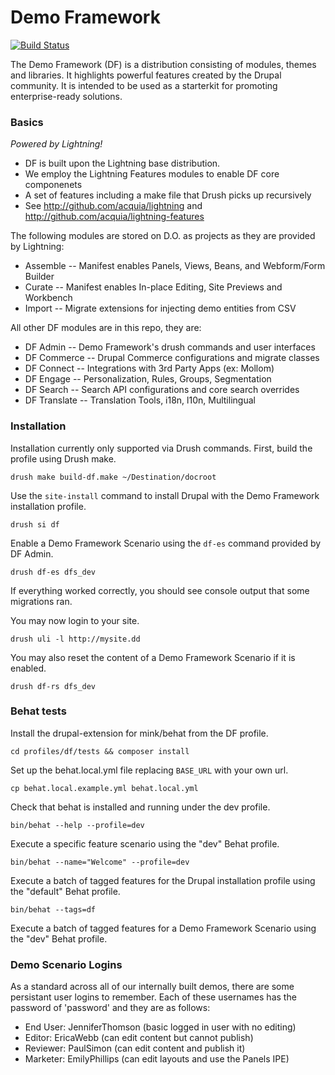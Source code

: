 # Demo Framework
[![Build Status](https://magnum.travis-ci.com/acquia/demo_framework.svg?token=fkKCDWeX7fUCfybPUjJb&branch=7.x)](https://magnum.travis-ci.com/acquia/demo_framework)

The Demo Framework (DF) is a distribution consisting of modules, themes and libraries. It highlights powerful features created by the Drupal community. It is intended to be used as a starterkit for promoting enterprise-ready solutions.

### Basics

*Powered by Lightning!*
- DF is built upon the Lightning base distribution.  
- We employ the Lightning Features modules to enable DF core componenets
- A set of features including a make file that Drush picks up recursively
- See http://github.com/acquia/lightning and http://github.com/acquia/lightning-features

The following modules are stored on D.O. as projects as they are provided by Lightning:
- Assemble -- Manifest enables Panels, Views, Beans, and Webform/Form Builder
- Curate -- Manifest enables In-place Editing, Site Previews and Workbench
- Import -- Migrate extensions for injecting demo entities from CSV

All other DF  modules are in this repo, they are:
- DF Admin -- Demo Framework's drush commands and user interfaces
- DF Commerce -- Drupal Commerce configurations and migrate classes
- DF Connect -- Integrations with 3rd Party Apps (ex: Mollom)
- DF Engage -- Personalization, Rules, Groups, Segmentation
- DF Search -- Search API configurations and core search overrides
- DF Translate -- Translation Tools, i18n, l10n, Multilingual

### Installation

Installation currently only supported via Drush commands. First, build the profile using Drush make.

  ``drush make build-df.make ~/Destination/docroot``

Use the ``site-install`` command to install Drupal with the Demo Framework installation profile.

  ``drush si df``

Enable a Demo Framework Scenario using the ``df-es`` command provided by DF Admin.

  ``drush df-es dfs_dev``

If everything worked correctly, you should see console output that some migrations ran.

You may now login to your site.

  ``drush uli -l http://mysite.dd``

You may also reset the content of a Demo Framework Scenario if it is enabled.

  ``drush df-rs dfs_dev``

### Behat tests

Install the drupal-extension for mink/behat from the DF profile.

  ``cd profiles/df/tests && composer install``

Set up the behat.local.yml file replacing ``BASE_URL`` with your own url.

  ``cp behat.local.example.yml behat.local.yml``

Check that behat is installed and running under the dev profile.

  ``bin/behat --help --profile=dev``

Execute a specific feature scenario using the "dev" Behat profile.

  ``bin/behat --name="Welcome" --profile=dev``

Execute a batch of tagged features for the Drupal installation profile using the "default" Behat profile.

  ``bin/behat --tags=df``

Execute a batch of tagged features for a Demo Framework Scenario using the "dev" Behat profile.

### Demo Scenario Logins

As a standard across all of our internally built demos, there are some persistant user logins to remember. Each of these usernames has the password of 'password' and they are as follows:
- End User: JenniferThomson  (basic logged in user with no editing)
- Editor: EricaWebb  (can edit content but cannot publish)
- Reviewer: PaulSimon  (can edit content and publish it)
- Marketer: EmilyPhillips  (can edit layouts and use the Panels IPE)

